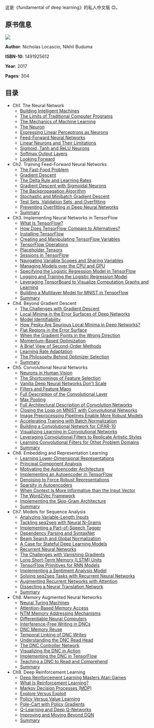 这是《fundamental of deep learning》的私人中文版 :blush:。

## 原书信息
![](https://github.com/lucasbyAI/Fundamental_of_Deep_Learning_ZH/blob/master/images_folder/cover.jpg)

**Author**: Nicholas Locascio, Nikhil Buduma

**ISBN-10**: 1491925612

**Year**: 2017

**Pages**: 304

## 目录
- Ch1. The Neural Network
    - [Building Intelligent Machines](https://github.com/lucasbyAI/Fundamental_of_Deep_Learning_ZH/blob/master/Ch1/1.Building%20Intelligent%20Machines.md)
    - [The Limits of Traditional Computer Programs](https://github.com/lucasbyAI/Fundamental_of_Deep_Learning_ZH/blob/master/Ch1/2.The%20Limits%20of%20Traditional%20Computer%20Programs.md)
    - [The Mechanics of Machine Learning](https://github.com/lucasbyAI/Fundamental_of_Deep_Learning_ZH/blob/master/Ch1/3.The%20Mechanics%20of%20Machine%20Learning.md)
    - [The Neuron](https://github.com/lucasbyAI/Fundamental_of_Deep_Learning_ZH/blob/master/Ch1/4.The%20Neuron.md)
    - [Expressing Linear Perceptrons as Neurons](https://github.com/lucasbyAI/Fundamental_of_Deep_Learning_ZH/blob/master/Ch1/5.Expressing%20Linear%20Perceptrons%20as%20Neurons.md)
    - [Feed-Forward Neural Networks](https://github.com/lucasbyAI/Fundamental_of_Deep_Learning_ZH/blob/master/Ch1/6.Feed-Forward%20Neural%20Networks.md)
    - [Linear Neurons and Their Limitations](https://github.com/lucasbyAI/Fundamental_of_Deep_Learning_ZH/blob/master/Ch1/7.Linear%20Neurons%20and%20Their%20Limitations.md)
    - [Sigmoid, Tanh and ReLU Neurons](https://github.com/lucasbyAI/Fundamental_of_Deep_Learning_ZH/blob/master/Ch1/8.Sigmoid%2C%20Tanh%20and%20ReLU%20Neurons.md)
    - [Softmax Output Layers](https://github.com/lucasbyAI/Fundamental_of_Deep_Learning_ZH/blob/master/Ch1/9.Softmax%20Output%20Layers.md)
    - [Looking Forward](https://github.com/lucasbyAI/Fundamental_of_Deep_Learning_ZH/blob/master/Ch1/10.Looking%20Forward.md)
- Ch2. Training Feed-Forward Neural Networks
    - [The Fast-Food Problem](https://github.com/lucasbyAI/Fundamental_of_Deep_Learning_ZH/blob/master/Ch2/1.The%20Fast-Food%20Problem.md)
    - [Gradient Descent](https://github.com/lucasbyAI/Fundamental_of_Deep_Learning_ZH/blob/master/Ch2/2.Gradient%20Descent.md)
    - [The Delta Rule and Learning Rates](https://github.com/lucasbyAI/Fundamental_of_Deep_Learning_ZH/blob/master/Ch2/3.The%20Delta%20Rule%20and%20Learning%20Rates.md)
    - [Gradient Descent with Sigmoidal Neurons](https://github.com/lucasbyAI/Fundamental_of_Deep_Learning_ZH/blob/master/Ch2/4.Gradient%20Descent%20with%20Sigmoidal%20Neurons.md)
    - [The Backpropagation Algorithm](https://github.com/lucasbyAI/Fundamental_of_Deep_Learning_ZH/blob/master/Ch2/5.The%20Backpropagation%20Algorithm.md)
    - [Stochastic and Minibatch Gradient Descent](https://github.com/lucasbyAI/Fundamental_of_Deep_Learning_ZH/blob/master/Ch2/6.Stochastic%20and%20Minibatch%20Gradient%20Descent.md)
    - [Test Sets, Validation Sets, and Overfitting](https://github.com/lucasbyAI/Fundamental_of_Deep_Learning_ZH/blob/master/Ch2/7.Test%20Sets%2C%20Validation%20Sets%2C%20and%20Overfitting.md)
    - [Preventing Overfitting in Deep Neural Networks](https://github.com/lucasbyAI/Fundamental_of_Deep_Learning_ZH/blob/master/Ch2/8.Preventing%20Overfitting%20in%20Deep%20Neural%20Networks.md)
    - [Summary](https://github.com/lucasbyAI/Fundamental_of_Deep_Learning_ZH/blob/master/Ch2/9.Summary.md)
 - Ch3. Implementing Neural Networks in TensorFlow
   - [What Is TensorFlow?](https://github.com/lucasbyAI/Fundamental_of_Deep_Learning_ZH/blob/master/Ch3/1.What%20Is%20TensorFlow.md)
   - [How Does TensorFlow Compare to Alternatives?](https://github.com/lucasbyAI/Fundamental_of_Deep_Learning_ZH/blob/master/Ch3/2.How%20Does%20TensorFlow%20Compare%20to%20Alternatives.md)
   - [Installing TensorFlow](https://github.com/lucasbyAI/Fundamental_of_Deep_Learning_ZH/blob/master/Ch3/3.Installing%20TensorFlow.md)
   - [Creating and Manipulating TensorFlow Variables](https://github.com/lucasbyAI/Fundamental_of_Deep_Learning_ZH/blob/master/Ch3/4.Creating%20and%20Manipulating%20TensorFlow%20Variables.md)
   - [TensorFlow Operations](https://github.com/lucasbyAI/Fundamental_of_Deep_Learning_ZH/blob/master/Ch3/5.TensorFlow%20Operations.md)
   - [Placeholder Tensors](https://github.com/lucasbyAI/Fundamental_of_Deep_Learning_ZH/blob/master/Ch3/6.Placeholder%20Tensors.md)
   - [Sessions in TensorFlow](https://github.com/lucasbyAI/Fundamental_of_Deep_Learning_ZH/blob/master/Ch3/7.Sessions%20in%20TensorFlow.md)
   - [Navigating Variable Scopes and Sharing Variables](https://github.com/lucasbyAI/Fundamental_of_Deep_Learning_ZH/blob/master/Ch3/8.Navigating%20Variable%20Scopes%20and%20Sharing%20Variables.md)
   - [Managing Models over the CPU and GPU](https://github.com/lucasbyAI/Fundamental_of_Deep_Learning_ZH/blob/master/Ch3/9.Managing%20Models%20over%20the%20CPU%20and%20GPU.md)
   - [Specifying the Logistic Regression Model in TensorFlow](https://github.com/lucasbyAI/Fundamental_of_Deep_Learning_ZH/blob/master/Ch3/10.Specifying%20the%20Logistic%20Regression%20Model%20in%20TensorFlow.md)
   - [Logging and Training the Logistic Regression Model](https://github.com/lucasbyAI/Fundamental_of_Deep_Learning_ZH/blob/master/Ch3/11.Logging%20and%20Training%20the%20Logistic%20Regression%20Model.md)
   - [Leveraging TensorBoard to Visualize Computation Graphs and Learning](https://github.com/lucasbyAI/Fundamental_of_Deep_Learning_ZH/blob/master/Ch3/12.Leveraging%20TensorBoard%20to%20Visualize%20Computation%20Graphs.md)
   - [Building a Multilayer Model for MNIST in TensorFlow](https://github.com/lucasbyAI/Fundamental_of_Deep_Learning_ZH/blob/master/Ch3/13.Building%20a%20Multilayer%20Model%20for%20MNIST%20in%20TensorFlow.md)
   - [Summary](https://github.com/lucasbyAI/Fundamental_of_Deep_Learning_ZH/blob/master/Ch3/14.Summary.md)
 - Ch4. Beyond Gradient Descent
   - [The Challenges with Gradient Descent](https://github.com/lucasbyAI/Fundamental_of_Deep_Learning_ZH/blob/master/Ch4/1.The%20Challenges%20with%20Gradient%20Descent.md)
   - [Local Minima in the Error Surfaces of Deep Networks](https://github.com/lucasbyAI/Fundamental_of_Deep_Learning_ZH/blob/master/Ch4/2.Local%20Minima%20in%20the%20Error%20Surfaces%20of%20Deep%20Networks.md)
   - [Model Identifiability](https://github.com/lucasbyAI/Fundamental_of_Deep_Learning_ZH/blob/master/Ch4/3.Model%20Identifiability.md)
   - [How Pesky Are Spurious Local Minima in Deep Networks?](https://github.com/lucasbyAI/Fundamental_of_Deep_Learning_ZH/blob/master/Ch4/4.How%20Pesky%20Are%20Spurious%20Local%20Minima%20in%20Deep%20Networks.md)
   - [Flat Regions in the Error Surface](https://github.com/lucasbyAI/Fundamental_of_Deep_Learning_ZH/blob/master/Ch4/5.Flat%20Regions%20in%20the%20Error%20Surface.md)
   - [When the Gradient Points in the Wrong Direction](https://github.com/lucasbyAI/Fundamental_of_Deep_Learning_ZH/blob/master/Ch4/6.When%20the%20Gradient%20Points%20in%20the%20Wrong%20Direction.md)
   - [Momentum-Based Optimization](https://github.com/lucasbyAI/Fundamental_of_Deep_Learning_ZH/blob/master/Ch4/7.Momentum-Based%20Optimization.md)
   - [A Brief View of Second-Order Methods](https://github.com/lucasbyAI/Fundamental_of_Deep_Learning_ZH/blob/master/Ch4/8.A%20Brief%20View%20of%20Second-Order%20Methods.md)
   - [Learning Rate Adaptation](https://github.com/lucasbyAI/Fundamental_of_Deep_Learning_ZH/blob/master/Ch4/9.Learning%20Rate%20Adaptation.md)
   - [The Philosophy Behind Optimizer Selection](https://github.com/lucasbyAI/Fundamental_of_Deep_Learning_ZH/blob/master/Ch4/10.The%20Philosophy%20Behind%20Optimizer%20Selection.md)
   - [Summary](https://github.com/lucasbyAI/Fundamental_of_Deep_Learning_ZH/blob/master/Ch4/11.Summary.md)
 - Ch5. Convolutional Neural Networks
   - [Neurons in Human Vision]()
   - [The Shortcomings of Feature Selection]()
   - [Vanilla Deep Neural Networks Don’t Scale]()
   - [Filters and Feature Maps]()
   - [Full Description of the Convolutional Layer]()
   - [Max Pooling]()
   - [Full Architectural Description of Convolution Networks]()
   - [Closing the Loop on MNIST with Convolutional Networks]()
   - [Image Preprocessing Pipelines Enable More Robust Models]()
   - [Accelerating Training with Batch Normalization]()
   - [Building a Convolutional Network for CIFAR-10]()
   - [Visualizing Learning in Convolutional Networks]()
   - [Leveraging Convolutional Filters to Replicate Artistic Styles]()
   - [Learning Convolutional Filters for Other Problem Domains]()
   - [Summary]()
 - Ch6. Embedding and Representation Learning
   - [Learning Lower-Dimensional Representations]()
   - [Principal Component Analysis]()
   - [Motivating the Autoencoder Architecture]()
   - [Implementing an Autoencoder in TensorFlow]()
   - [Denoising to Force Robust Representations]()
   - [Sparsity in Autoencoders]()
   - [When Context Is More Informative than the Input Vector]()
   - [The Word2Vec Framework]()
   - [Implementing the Skip-Gram Architecture]()
   - [Summary]()
 - Ch7. Models for Sequence Analysis
   - [Analyzing Variable-Length Inputs]()
   - [Tackling seq2seq with Neural N-Grams]()
   - [Implementing a Part-of-Speech Tagger]()
   - [Dependency Parsing and SyntaxNet]()
   - [Beam Search and Global Normalization]()
   - [A Case for Stateful Deep Learning Models]()
   - [Recurrent Neural Networks]()
   - [The Challenges with Vanishing Gradients]()
   - [Long Short-Term Memory (LSTM) Units]()
   - [TensorFlow Primitives for RNN Models]()
   - [Implementing a Sentiment Analysis Model]()
   - [Solving seq2seq Tasks with Recurrent Neural Networks]()
   - [Augmenting Recurrent Networks with Attention]()
   - [Dissecting a Neural Translation Network]()
   - [Summary]()
 - Ch8. Memory Augmented Neural Networks
   - [Neural Turing Machines]()
   - [Attention-Based Memory Access]()
   - [NTM Memory Addressing Mechanisms]()
   - [Differentiable Neural Computers]()
   - [Interference-Free Writing in DNCs]()
   - [DNC Memory Reuse]()
   - [Temporal Linking of DNC Writes]()
   - [Understanding the DNC Read Head]()
   - [The DNC Controller Network]()
   - [Visualizing the DNC in Action]()
   - [Implementing the DNC in TensorFlow]()
   - [Teaching a DNC to Read and Comprehend]()
   - [Summary]()
 - Ch9. Deep Reinforcement Learning
   - [Deep Reinforcement Learning Masters Atari Games]()
   - [What Is Reinforcement Learning?]()
   - [Markov Decision Processes (MDP)]()
   - [Explore Versus Exploit]()
   - [Policy Versus Value Learning]()
   - [Pole-Cart with Policy Gradients]()
   - [Q-Learning and Deep Q-Networks]()
   - [Improving and Moving Beyond DQN]()
   - [Summary]()
